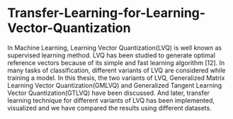 # Transfer-Learning-for-Learning-Vector-Quantization
In Machine Learning, Learning Vector Quantization(LVQ) is well known as supervised learning method. LVQ has been studied to generate optimal reference vectors because of its simple and fast learning algorithm [12]. In many tasks of classification, different variants of LVQ are considered while training a model. In this thesis, the two variants of LVQ, Generalized Matrix Learning Vector Quantization(GMLVQ) and Generalized Tangent Learning Vector Quantization(GTLVQ) have been discussed. And later, transfer learning technique for different variants of LVQ has been implemented, visualized and we have compared the results using different datasets.
